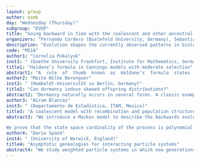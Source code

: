 ```yaml
---
layout: group
author: esmb
day: "Wednesday (Thursday)"
subgroup: "EVOP"
title: "Going backward in time with the coalescent and other ancestral structures"
organizers: "Fernando Cordero (Bielefeld University, Germany), Sebastian Hummel (Bielefeld University, Germany)"
description: "Evolution shapes the currently observed patterns in biological populations and their future variation. Understanding the underlying process in its entirety requires to equally understand the effect of each force in isolation as well as their interplay. In many practical situations, evolutionary drivers have to be inferred in retrospect. In this context, the embedding of the corresponding genealogies into a rigorous mathematical framework has been extremely useful for the development of practical inference tools. The analysis of the corresponding ancestral processes – the most famous one being the coalescent – is mathematically challenging, and it has also incited a fair amount of mathematical research. The mini-symposium offers a selection of current theoretical studies of evolutionary effects when they are considered in isolation as well as in their interplay. The four talks have in common to use ancestral processes for the derivation of their results."
code: "MS14"
author1: "Cornelia Pokalyuk"
inst1: " (Goethe University Frankfurt, Institute for Mathematics, Germany)"
title1: "Haldane’s formula in Cannings models with moderate selection"
abstract1: "A  rule  of  thumb  known  as  Haldane’s  formula  states  that  the  probability  of fixation for a single beneficial individual with small selective advantage s >0 and offspring variance v in a large population of N individuals is approximately equal to 2s/v.  In my presentation I will report on a proof of this asymptotics in the regime of moderate selection, i.e. s_N∼ N^{−b} and b∈(0,1), for a class of Cannings models which allow for a paintbox construction. A forwards as well as a backwards point of view of the paintbox construction turns out to be suitable for the analysis. Via the backwards view we arrive at a time-discrete analogue of the ancestral selection process which is in sampling duality to the wildtype frequency process.  In the regime of moderately weak selection (i.e.  1/2< b <1) and under conditions on the paintbox which ensure convergence  of  the  neutral  genealogy  to  Kingman’s  coalescent,  this  sampling duality leads to a proof of Haldane’s formula (EJP 26(4), 2021).  In the case of moderately strong selection (0< b <1/2) we make use of the forward construction and approximate the frequency process by Galton-Watson processes (arxiv:2008.02225). The results are joint work with Florin Boenkost, Adrián González Casanova and Anton Wakolbinger."
author2: "Maite Wilke Berenguer"
inst2: " (Humboldt-Universität zu Berlin, Germany)"
title2: "Can dormancy induce skewed offspring distributions?"
abstract2: "Dormancy naturally occurs in several forms. A classic example is seasonal dormancy: populations that switch into a dormant form during 'winter', only to wake up in 'spring' to resume reproduction. If single individuals wake up significantly earlier than the main population, the additional time for reproduction might be reflected in the offspring numbers at the end of summer, with the early birds' offspring constituting a positive fraction of the population in the following year. We give a simple model for the evolution of such a population and show that for some choices of model parameters the genealogy of the population will be described by a Lambda-coalescent. In particular, the Beta-coalescent can describe the genealogy when the rate at which individuals wake up increases exponentially over time. We also characterize the set of all Lambda-coalescents that can arise in this framework."
author3: "Airam Blancas"
inst3: " (Departamento de Estadística, ITAM, Mexico)"
title3: "A coalescent model with recombination and population structure"
abstract3: "We introduce a Markov model to describe the backwards evolution of l-linked loci from p-structured populations.  More precisely, we define a continuous time Markov chain with jumps at recombination, coalescence, and migration events. We delineate the space states in a way a that it is possible to keep track the ancestral populations at every locus as well as the population location of the lineages. 

We prove that the state space cardinality of the process is polynomial for admixture populations and provide an analytic expression for 3-loci lineages from without admixture populations."
author4: "Dario Spanò"
inst4: " (University of Warwick, England)"
title4: "Asymptotic genealogies for interacting particle systems"
abstract4: "We study weighted particle systems in which new generations are resampled from current particles with probabilities proportional to their weights. This covers a broad class of sequential Monte Carlo (SMC) methods, widely-used in applied statistics and cognate disciplines. We consider the genealogical tree embedded into such particle systems, and identify conditions, as well as an appropriate time-scaling, under which they converge to the  Kingman n-coalescent in the infinite system size limit in the sense of finite-dimensional distributions.Thus, the tractable n-coalescent can be used to predict the shape and size of SMC genealogies, as we  illustrate  by  characterising the limiting mean and  variance of the tree height. SMC genealogies are known to be connected to algorithm performance, so that our results are likely to have applications in the design of new methods as well."
---
```


